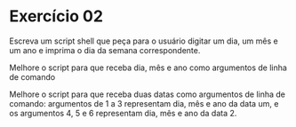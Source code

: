 # Exercício 02

Escreva um script shell que peça para o usuário digitar um dia, um mês e um ano e imprima o dia da semana correspondente.

Melhore o script para que receba dia, mês e ano como argumentos de linha de comando

Melhore o script para que receba duas datas como argumentos de linha de comando: argumentos de 1 a 3 representam dia, mês e ano da data um, e os argumentos 4, 5 e 6 representam dia, mês e ano da data 2.
